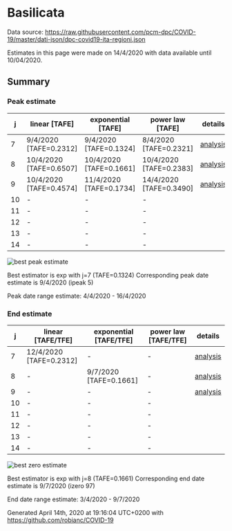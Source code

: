 # Basilicata


Data source: https://raw.githubusercontent.com/pcm-dpc/COVID-19/master/dati-json/dpc-covid19-ita-regioni.json

Estimates in this page were made on 14/4/2020 with data available until 10/04/2020.


## Summary 

### Peak estimate 
|j|linear [TAFE]|exponential [TAFE]|power law [TAFE]|details|
|---|----|-----------|---------|-------|
|7|9/4/2020 [TAFE=0.2312]|9/4/2020 [TAFE=0.1324]|8/4/2020 [TAFE=0.2321]|[analysis](COVID-19_basilicata_j7_2020-04-10.md)|
|8|10/4/2020 [TAFE=0.6507]|10/4/2020 [TAFE=0.1661]|10/4/2020 [TAFE=0.2383]|[analysis](COVID-19_basilicata_j8_2020-04-10.md)|
|9|10/4/2020 [TAFE=0.4574]|11/4/2020 [TAFE=0.1734]|14/4/2020 [TAFE=0.3490]|[analysis](COVID-19_basilicata_j9_2020-04-10.md)|
|10|-|-|-||
|11|-|-|-||
|12|-|-|-||
|13|-|-|-||
|14|-|-|-||

![best peak estimate](COVID-19_basilicata_j7_2020-04-10.png)

Best estimator is exp with j=7 (TAFE=0.1324)
Corresponding peak date estimate is 9/4/2020 (ipeak 5)


Peak date range estimate: 4/4/2020 - 16/4/2020

### End estimate 
|j|linear [TAFE/TFE]|exponential [TAFE/TFE]|power law [TAFE/TFE]|details|
|---|----|-----------|---------|-------|
|7|12/4/2020 [TAFE=0.2312]|-|-|[analysis](COVID-19_basilicata_j7_2020-04-10.md)|
|8|-|9/7/2020 [TAFE=0.1661]|-|[analysis](COVID-19_basilicata_j8_2020-04-10.md)|
|9|-|-|-|[analysis](COVID-19_basilicata_j9_2020-04-10.md)|
|10|-|-|-||
|11|-|-|-||
|12|-|-|-||
|13|-|-|-||
|14|-|-|-||

![best zero estimate](COVID-19_basilicata_j8_2020-04-10.png)

Best estimator is exp with j=8 (TAFE=0.1661)
Corresponding end date estimate is 9/7/2020 (izero 97)


End date range estimate: 3/4/2020 - 9/7/2020

Generated April 14th, 2020 at 19:16:04 UTC+0200 with https://github.com/robianc/COVID-19

